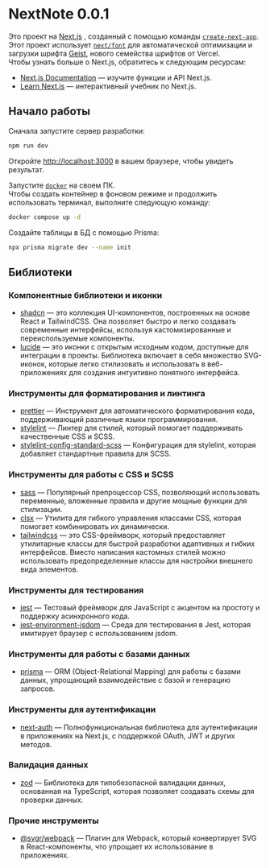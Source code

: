 # NextNote 0.0.1

Это проект на [Next.js](https://nextjs.org) , созданный с помощью команды
[`create-next-app`](https://nextjs.org/docs/app/api-reference/cli/create-next-app).  
Этот проект использует [`next/font`](https://nextjs.org/docs/app/building-your-application/optimizing/fonts) для
автоматической оптимизации и загрузки шрифта [Geist](https://vercel.com/font), нового семейства шрифтов от Vercel.  
Чтобы узнать больше о Next.js, обратитесь к следующим ресурсам:

- [Next.js Documentation](https://nextjs.org/docs) — изучите функции и API Next.js.
- [Learn Next.js](https://nextjs.org/learn) — интерактивный учебник по Next.js.

## Начало работы

Сначала запустите сервер разработки:

```bash
npm run dev
```

Откройте [http://localhost:3000](http://localhost:3000) в вашем браузере, чтобы увидеть результат.

Запустите [`docker`](https://www.docker.com/) на своем ПК.  
Чтобы создать контейнер в фоновом режиме и продолжить использовать терминал, выполните следующую команду:
```bash
docker compose up -d
```

Создайте таблицы в БД с помощью Prisma:
```bash
npx prisma migrate dev --name init
```

## Библиотеки

### Компонентные библиотеки и иконки

- [shadcn](https://ui.shadcn.com/) — это коллекция UI-компонентов, построенных на основе React и TailwindCSS. Она
  позволяет быстро и легко создавать современные интерфейсы, используя кастомизированные и переиспользуемые компоненты.
- [lucide](https://lucide.dev/) — это иконки с открытым исходным кодом, доступные для интеграции в проекты. Библиотека
  включает в себя множество SVG-иконок, которые легко стилизовать и использовать в веб-приложениях для создания
  интуитивно
  понятного интерфейса.

### Инструменты для форматирования и линтинга

- [prettier](https://prettier.io/) — Инструмент для автоматического форматирования кода, поддерживающий различные языки
  программирования.
- [stylelint](https://stylelint.io/) — Линтер для стилей, который помогает поддерживать качественные CSS и SCSS.
- [stylelint-config-standard-scss](https://www.npmjs.com/package/stylelint-config-standard-scss) — Конфигурация для
  stylelint, которая добавляет стандартные правила для SCSS.

### Инструменты для работы с CSS и SCSS

- [sass](https://sass-lang.com/) — Популярный препроцессор CSS, позволяющий использовать переменные, вложенные правила и
  другие мощные функции для стилизации.
- [clsx](https://www.npmjs.com/package/clsx) — Утилита для гибкого управления классами CSS, которая помогает
  комбинировать их динамически.
- [tailwindcss](https://tailwindcss.ru/) — это CSS-фреймворк, который предоставляет утилитарные классы для быстрой
  разработки адаптивных и гибких интерфейсов. Вместо написания кастомных стилей можно использовать предопределенные
  классы для настройки внешнего вида элементов.

### Инструменты для тестирования

- [jest](https://jestjs.io/) — Тестовый фреймворк для JavaScript с акцентом на простоту и поддержку асинхронного кода.
- [jest-environment-jsdom](https://www.npmjs.com/package/jest-environment-jsdom) — Среда для тестирования в Jest,
  которая имитирует браузер с использованием jsdom.

### Инструменты для работы с базами данных

- [prisma](https://www.prisma.io/) — ORM (Object-Relational Mapping) для работы с базами данных, упрощающий
  взаимодействие с базой и генерацию запросов.

### Инструменты для аутентификации

- [next-auth]() — Полнофункциональная библиотека для аутентификации в приложениях на Next.js, с поддержкой OAuth, JWT и
  других методов.

### Валидация данных

- [zod](https://zod.dev/) — Библиотека для типобезопасной валидации данных, основанная на TypeScript, которая позволяет
  создавать схемы для проверки данных.

### Прочие инструменты

- [@svgr/webpack]() — Плагин для Webpack, который конвертирует SVG в React-компоненты, что упрощает их использование в
  приложениях.